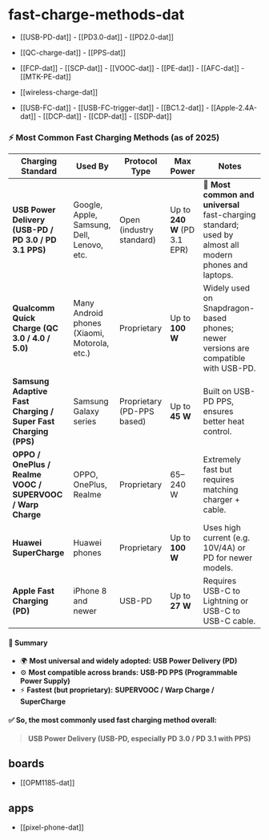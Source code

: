 
# fast-charge-methods-dat

- [[USB-PD-dat]] - [[PD3.0-dat]] - [[PD2.0-dat]] 

- [[QC-charge-dat]] - [[PPS-dat]] 

- [[FCP-dat]] - [[SCP-dat]] - [[VOOC-dat]] - [[PE-dat]] - [[AFC-dat]] - [[MTK-PE-dat]]

- [[wireless-charge-dat]]

- [[USB-FC-dat]] - [[USB-FC-trigger-dat]] - [[BC1.2-dat]] - [[Apple-2.4A-dat]] - [[DCP-dat]] - [[CDP-dat]] - [[SDP-dat]]




### ⚡ Most Common Fast Charging Methods (as of 2025)

| Charging Standard                                              | Used By                                      | Protocol Type              | Max Power                    | Notes                                                                                                 |
| -------------------------------------------------------------- | -------------------------------------------- | -------------------------- | ---------------------------- | ----------------------------------------------------------------------------------------------------- |
| **USB Power Delivery (USB-PD / PD 3.0 / PD 3.1 PPS)**          | Google, Apple, Samsung, Dell, Lenovo, etc.   | Open (industry standard)   | Up to **240 W** (PD 3.1 EPR) | 🔹 **Most common and universal** fast-charging standard; used by almost all modern phones and laptops. |
| **Qualcomm Quick Charge (QC 3.0 / 4.0 / 5.0)**                 | Many Android phones (Xiaomi, Motorola, etc.) | Proprietary                | Up to **100 W**              | Widely used on Snapdragon-based phones; newer versions are compatible with USB-PD.                    |
| **Samsung Adaptive Fast Charging / Super Fast Charging (PPS)** | Samsung Galaxy series                        | Proprietary (PD-PPS based) | Up to **45 W**               | Built on USB-PD PPS, ensures better heat control.                                                     |
| **OPPO / OnePlus / Realme VOOC / SUPERVOOC / Warp Charge**     | OPPO, OnePlus, Realme                        | Proprietary                | 65–240 W                     | Extremely fast but requires matching charger + cable.                                                 |
| **Huawei SuperCharge**                                         | Huawei phones                                | Proprietary                | Up to **100 W**              | Uses high current (e.g. 10V/4A) or PD for newer models.                                               |
| **Apple Fast Charging (PD)**                                   | iPhone 8 and newer                           | USB-PD                     | Up to **27 W**               | Requires USB-C to Lightning or USB-C to USB-C cable.                                                  |

#### 🔋 Summary
- 🌍 **Most universal and widely adopted:** **USB Power Delivery (PD)**  
- ⚙️ **Most compatible across brands:** **USB-PD PPS (Programmable Power Supply)**  
- ⚡ **Fastest (but proprietary):** **SUPERVOOC / Warp Charge / SuperCharge**

#### ✅ So, the most commonly used fast charging method overall:
> **USB Power Delivery (USB-PD, especially PD 3.0 / PD 3.1 with PPS)**


## boards 

- [[OPM1185-dat]]


## apps 

- [[pixel-phone-dat]]